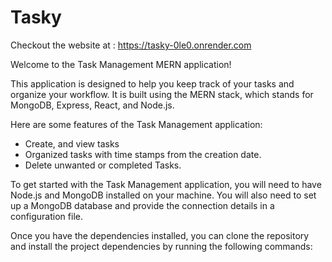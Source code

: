 # Tasky

Checkout the website at : https://tasky-0le0.onrender.com 


Welcome to the Task Management MERN application!

This application is designed to help you keep track of your tasks and organize your workflow. It is built using the MERN stack, which stands for MongoDB, Express, React, and Node.js.

Here are some features of the Task Management application:

* Create, and view tasks
* Organized tasks with time stamps from the creation date.
* Delete unwanted or completed Tasks.


To get started with the Task Management application, you will need to have Node.js and MongoDB installed on your machine. You will also need to set up a MongoDB database and provide the connection details in a configuration file.

Once you have the dependencies installed, you can clone the repository and install the project dependencies by running the following commands:

